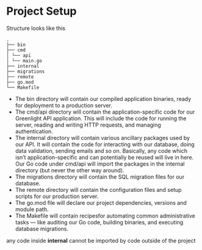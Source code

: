 # Project Setup


Structure looks like this
```
.
├── bin
├── cmd
│ └── api
│ └── main.go
├── internal
├── migrations
├── remote
├── go.mod
└── Makefile
```

- The bin directory will contain our compiled application binaries, ready for deployment
to a production server.
- The cmd/api directory will contain the application-specific code for our Greenlight API
application. This will include the code for running the server, reading and writing HTTP
requests, and managing authentication.
- The internal directory will contain various ancillary packages used by our API. It will
contain the code for interacting with our database, doing data validation, sending emails
and so on. Basically, any code which isn’t application-specific and can potentially be
reused will live in here. Our Go code under cmd/api will import the packages in the
internal directory (but never the other way around).
- The migrations directory will contain the SQL migration files for our database.
- The remote directory will contain the configuration files and setup scripts for our
production server.
- The go.mod file will declare our project dependencies, versions and module path.
- The Makefile will contain recipesfor automating common administrative tasks — like
auditing our Go code, building binaries, and executing database migrations.

any code inside **internal** cannot be imported by code outside of the project

